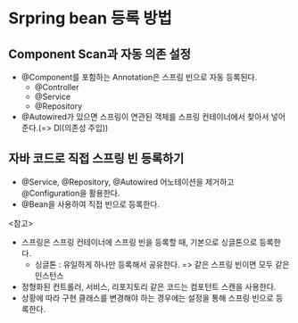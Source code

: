 # Srpring bean 등록 방법
## Component Scan과 자동 의존 설정
* @Component를 포함하는 Annotation은 스프링 빈으로 자동 등록된다.
  * @Controller
  * @Service
  * @Repository
* @Autowired가 있으면 스프링이 연관된 객체를 스프링 컨테이너에서 찾아서 넣어준다.(=> DI(의존성 주입))
## 자바 코드로 직접 스프링 빈 등록하기
* @Service, @Repository, @Autowired 어노테이션을 제거하고 @Configuration을 활용한다.
* @Bean을 사용하여 직접 빈으로 등록한다.

<참고>
* 스프링은 스프링 컨테이너에 스프링 빈을 등록할 때, 기본으로 싱글톤으로 등록한다.
  * 싱글톤 : 유일하게 하나만 등록해서 공유한다. => 같은 스프링 빈이면 모두 같은 인스턴스
* 정형화된 컨트롤러, 서비스, 리포지토리 같은 코드는 컴포턴트 스캔을 사용한다.
* 상황에 따라 구현 클래스를 변경해야 하는 경우에는 설정을 통해 스프링 빈으로 등록한다.
